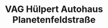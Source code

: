 ---
title: "VAG Hülpert Autohaus Planetenfeldstraße"
url: /dortmund/vag-huelpert-autohaus-planetenfeldstrasse/
shop: Autohaus
---